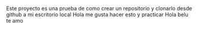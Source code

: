 Este proyecto es una prueba de como crear un repositorio y clonarlo desde github a mi escritorio local
 Hola me gusta hacer esto y practicar
 Hola belu te amo